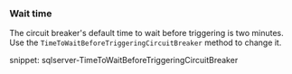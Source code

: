### Wait time

The circuit breaker's default time to wait before triggering is two minutes. Use the `TimeToWaitBeforeTriggeringCircuitBreaker` method to change it.

snippet: sqlserver-TimeToWaitBeforeTriggeringCircuitBreaker
